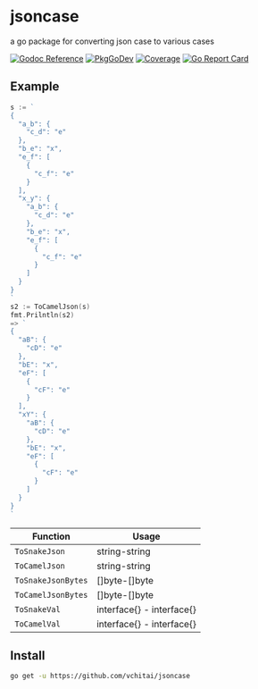 # jsoncase
a go package for converting json case to various cases 

[![Godoc Reference](https://godoc.org/github.com/vchitai/jsoncase?status.svg)](http://godoc.org/github.com/vchitai/jsoncase)
[![PkgGoDev](https://pkg.go.dev/badge/vchitai/jsoncase)](https://pkg.go.dev/vchitai/jsoncase)
[![Coverage](http://gocover.io/_badge/github.com/vchitai/jsoncase?0)](http://gocover.io/github.com/vchitai/jsoncase)
[![Go Report Card](https://goreportcard.com/badge/github.com/vchitai/jsoncase)](https://goreportcard.com/report/github.com/vchitai/jsoncase)

## Example

```go
s := `
{
  "a_b": {
    "c_d": "e"
  },
  "b_e": "x",
  "e_f": [
    {
      "c_f": "e"
    }
  ],
  "x_y": {
    "a_b": {
      "c_d": "e"
    },
    "b_e": "x",
    "e_f": [
      {
        "c_f": "e"
      }
    ]
  }
}
`
s2 := ToCamelJson(s)
fmt.Prilntln(s2)
=> `
{
  "aB": {
    "cD": "e"
  },
  "bE": "x",
  "eF": [
    {
      "cF": "e"
    }
  ],
  "xY": {
    "aB": {
      "cD": "e"
    },
    "bE": "x",
    "eF": [
      {
        "cF": "e"
      }
    ]
  }
}
`
```

| Function                                  | Usage               |
|-------------------------------------------|----------------------|
| `ToSnakeJson`                              | string-string |
| `ToCamelJson`                              | string-string |
| `ToSnakeJsonBytes`                              | []byte-[]byte |
| `ToCamelJsonBytes`                              | []byte-[]byte |
| `ToSnakeVal`                     | interface{} - interface{} |
| `ToCamelVal`                     | interface{} - interface{} |



## Install

```bash
go get -u https://github.com/vchitai/jsoncase
```